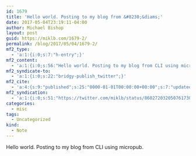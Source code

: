 ```yaml
---
id: 1679
title: 'Hello world. Posting to my blog from &#8230;&diams;'
date: 2017-05-04T23:19:11-04:00
author: Michael Bishop
layout: post
guid: https://miklb.com/1679-2/
permalink: /blog/2017/05/04/1679-2/
mf2_type:
  - 'a:1:{i:0;s:7:"h-entry";}'
mf2_content:
  - 'a:1:{i:0;s:56:"Hello world. Posting to my blog from CLI using micropub.";}'
mf2_syndicate-to:
  - 'a:1:{i:0;s:22:"bridgy-publish_twitter";}'
mf2_cite:
  - 'a:4:{s:9:"published";s:25:"0000-01-01T00:00:00+00:00";s:7:"updated";s:25:"0000-01-01T00:00:00+00:00";s:8:"category";a:1:{i:0;s:0:"";}s:6:"author";a:0:{}}'
mf2_syndication:
  - 'a:1:{i:0;s:51:"https://twitter.com/miklb/status/860272032050761730";}'
categories:
  - misc
tags:
  - Uncategorized
kind:
  - Note
---
```

Hello world. Posting to my blog from CLI using micropub.